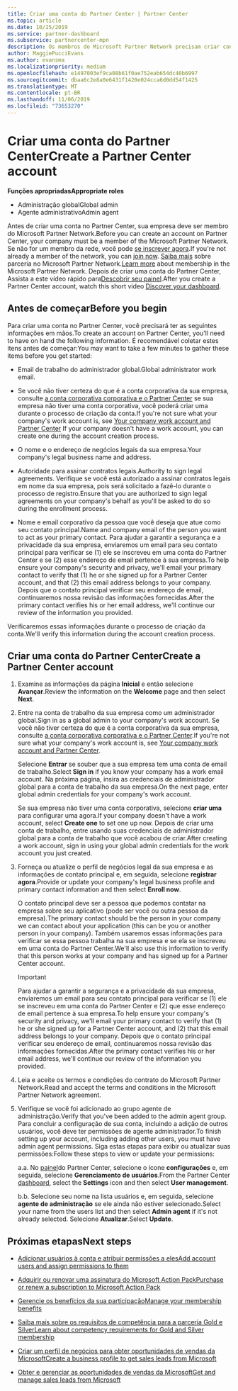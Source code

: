 ```yaml
---
title: Criar uma conta do Partner Center | Partner Center
ms.topic: article
ms.date: 10/25/2019
ms.service: partner-dashboard
ms.subservice: partnercenter-mpn
description: Os membros do Microsoft Partner Network precisam criar contas do Partner Center para gerenciar seus benefícios e competências de rede e criar um perfil de negócios.
author: MaggiePucciEvans
ms.author: evansma
ms.localizationpriority: medium
ms.openlocfilehash: e1497003ef9ca08b61f0ae752eab654dc40b6997
ms.sourcegitcommit: dbaa6c2e8a0e6431f1420e024cca6d0dd54f1425
ms.translationtype: MT
ms.contentlocale: pt-BR
ms.lasthandoff: 11/06/2019
ms.locfileid: "73653270"
---
```

# <a name="create-a-partner-center-account"></a><span data-ttu-id="f6b18-103">Criar uma conta do Partner Center</span><span class="sxs-lookup"><span data-stu-id="f6b18-103">Create a Partner Center account</span></span>

<span data-ttu-id="f6b18-104">**Funções apropriadas**</span><span class="sxs-lookup"><span data-stu-id="f6b18-104">**Appropriate roles**</span></span>

- <span data-ttu-id="f6b18-105">Administração global</span><span class="sxs-lookup"><span data-stu-id="f6b18-105">Global admin</span></span>
- <span data-ttu-id="f6b18-106">Agente administrativo</span><span class="sxs-lookup"><span data-stu-id="f6b18-106">Admin agent</span></span>

<span data-ttu-id="f6b18-107">Antes de criar uma conta no Partner Center, sua empresa deve ser membro do Microsoft Partner Network.</span><span class="sxs-lookup"><span data-stu-id="f6b18-107">Before you can create an account on Partner Center, your company must be a member of the Microsoft Partner Network.</span></span> <span data-ttu-id="f6b18-108">Se não for um membro da rede, você pode [se inscrever agora](https://partners.microsoft.com/PartnerProgram/simplifiedenrollment.aspx).</span><span class="sxs-lookup"><span data-stu-id="f6b18-108">If you're not already a member of the network, you can [join now](https://partners.microsoft.com/PartnerProgram/simplifiedenrollment.aspx).</span></span>  <span data-ttu-id="f6b18-109">[Saiba mais](https://partner.microsoft.com/membership) sobre parceria no Microsoft Partner Network.</span><span class="sxs-lookup"><span data-stu-id="f6b18-109">[Learn more](https://partner.microsoft.com/membership) about membership in the Microsoft Partner Network.</span></span> <span data-ttu-id="f6b18-110">Depois de criar uma conta do Partner Center, Assista a este vídeo rápido para[Descobrir seu painel](https://vimeo.com/290338211).</span><span class="sxs-lookup"><span data-stu-id="f6b18-110">After you create a Partner Center account, watch this short video [Discover your dashboard](https://vimeo.com/290338211).</span></span>

## <a name="before-you-begin"></a><span data-ttu-id="f6b18-111">Antes de começar</span><span class="sxs-lookup"><span data-stu-id="f6b18-111">Before you begin</span></span>

<span data-ttu-id="f6b18-112">Para criar uma conta no Partner Center, você precisará ter as seguintes informações em mãos.</span><span class="sxs-lookup"><span data-stu-id="f6b18-112">To create an account on Partner Center, you'll need to have on hand the following information.</span></span> <span data-ttu-id="f6b18-113">É recomendável coletar estes itens antes de começar:</span><span class="sxs-lookup"><span data-stu-id="f6b18-113">You may want to take a few minutes to gather these items before you get started:</span></span>

-   <span data-ttu-id="f6b18-114">Email de trabalho do administrador global.</span><span class="sxs-lookup"><span data-stu-id="f6b18-114">Global administrator work email.</span></span>

-   <span data-ttu-id="f6b18-115">Se você não tiver certeza do que é a conta corporativa da sua empresa, consulte [a conta corporativa corporativa e o Partner Center](azure-active-directory-tenants-and-partner-center.md) se sua empresa não tiver uma conta corporativa, você poderá criar uma durante o processo de criação da conta.</span><span class="sxs-lookup"><span data-stu-id="f6b18-115">If you're not sure what your company's work account is, see [Your company work account and Partner Center](azure-active-directory-tenants-and-partner-center.md) If your company doesn't have a work account, you can create one during the account creation process.</span></span> 

-   <span data-ttu-id="f6b18-116">O nome e o endereço de negócios legais da sua empresa.</span><span class="sxs-lookup"><span data-stu-id="f6b18-116">Your company's legal business name and address.</span></span>  

-   <span data-ttu-id="f6b18-117">Autoridade para assinar contratos legais.</span><span class="sxs-lookup"><span data-stu-id="f6b18-117">Authority to sign legal agreements.</span></span> <span data-ttu-id="f6b18-118">Verifique se você está autorizado a assinar contratos legais em nome da sua empresa, pois será solicitado a fazê-lo durante o processo de registro.</span><span class="sxs-lookup"><span data-stu-id="f6b18-118">Ensure that you are authorized to sign legal agreements on your company's behalf as you'll be asked to do so during the enrollment process.</span></span>

-   <span data-ttu-id="f6b18-119">Nome e email corporativo da pessoa que você deseja que atue como seu contato principal.</span><span class="sxs-lookup"><span data-stu-id="f6b18-119">Name and company email of the person you want to act as your primary contact.</span></span> <span data-ttu-id="f6b18-120">Para ajudar a garantir a segurança e a privacidade da sua empresa, enviaremos um email para seu contato principal para verificar se (1) ele se inscreveu em uma conta do Partner Center e se (2) esse endereço de email pertence à sua empresa.</span><span class="sxs-lookup"><span data-stu-id="f6b18-120">To help ensure your company's security and privacy, we'll email your primary contact to verify that (1) he or she signed up for a Partner Center account, and that (2) this email address belongs to your company.</span></span> <span data-ttu-id="f6b18-121">Depois que o contato principal verificar seu endereço de email, continuaremos nossa revisão das informações fornecidas.</span><span class="sxs-lookup"><span data-stu-id="f6b18-121">After the primary contact verifies his or her email address, we'll continue our review of the information you provided.</span></span>

<span data-ttu-id="f6b18-122">Verificaremos essas informações durante o processo de criação da conta.</span><span class="sxs-lookup"><span data-stu-id="f6b18-122">We'll verify this information during the account creation process.</span></span> 
 
## <a name="create-a-partner-center-account"></a><span data-ttu-id="f6b18-123">Criar uma conta do Partner Center</span><span class="sxs-lookup"><span data-stu-id="f6b18-123">Create a Partner Center account</span></span>

1.  <span data-ttu-id="f6b18-124">Examine as informações da página **Inicial** e então selecione **Avançar**.</span><span class="sxs-lookup"><span data-stu-id="f6b18-124">Review the information on the **Welcome** page and then select **Next**.</span></span>

2.  <span data-ttu-id="f6b18-125">Entre na conta de trabalho da sua empresa como um administrador global.</span><span class="sxs-lookup"><span data-stu-id="f6b18-125">Sign in as a global admin to your company's work account.</span></span> <span data-ttu-id="f6b18-126">Se você não tiver certeza do que é a conta corporativa da sua empresa, consulte [a conta corporativa corporativa e o Partner Center](azure-active-directory-tenants-and-partner-center.md).</span><span class="sxs-lookup"><span data-stu-id="f6b18-126">If you're not sure what your company's work account   is, see [Your company work account and Partner Center](azure-active-directory-tenants-and-partner-center.md).</span></span>

    <span data-ttu-id="f6b18-127">Selecione **Entrar** se souber que a sua empresa tem uma conta de email de trabalho.</span><span class="sxs-lookup"><span data-stu-id="f6b18-127">Select **Sign in** if you know your company has a work email account.</span></span> <span data-ttu-id="f6b18-128">Na próxima página, insira as credenciais de administrador global para a conta de trabalho da sua empresa.</span><span class="sxs-lookup"><span data-stu-id="f6b18-128">On the next page, enter global admin credentials for your company's work account.</span></span> 

    <span data-ttu-id="f6b18-129">Se sua empresa não tiver uma conta corporativa, selecione **criar uma** para configurar uma agora.</span><span class="sxs-lookup"><span data-stu-id="f6b18-129">If your company doesn't have a work account, select **Create one** to set one up now.</span></span> <span data-ttu-id="f6b18-130">Depois de criar uma conta de trabalho, entre usando suas credenciais de administrador global para a conta de trabalho que você acabou de criar.</span><span class="sxs-lookup"><span data-stu-id="f6b18-130">After creating a work account, sign in using your global admin credentials for the work account you just created.</span></span>

3.  <span data-ttu-id="f6b18-131">Forneça ou atualize o perfil de negócios legal da sua empresa e as informações de contato principal e, em seguida, selecione **registrar agora**.</span><span class="sxs-lookup"><span data-stu-id="f6b18-131">Provide or update your company's legal business profile and primary contact information and then select **Enroll now**.</span></span> 

    <span data-ttu-id="f6b18-132">O contato principal deve ser a pessoa que podemos contatar na empresa sobre seu aplicativo (pode ser você ou outra pessoa da empresa).</span><span class="sxs-lookup"><span data-stu-id="f6b18-132">The primary contact should be the person in your company we can contact about your application (this can be you or another person in your company).</span></span> <span data-ttu-id="f6b18-133">Também usaremos essas informações para verificar se essa pessoa trabalha na sua empresa e se ela se inscreveu em uma conta do Partner Center.</span><span class="sxs-lookup"><span data-stu-id="f6b18-133">We'll also use this information to verify that this person works at your company and has signed up for a Partner Center account.</span></span>

    > [!IMPORTANT]  
    > <span data-ttu-id="f6b18-134">Para ajudar a garantir a segurança e a privacidade da sua empresa, enviaremos um email para seu contato principal para verificar se (1) ele se inscreveu em uma conta do Partner Center e (2) que esse endereço de email pertence à sua empresa.</span><span class="sxs-lookup"><span data-stu-id="f6b18-134">To help ensure your company's security and privacy, we'll email your primary contact to verify that (1) he or she signed up for a Partner Center account, and (2) that this email address belongs to your company.</span></span> <span data-ttu-id="f6b18-135">Depois que o contato principal verificar seu endereço de email, continuaremos nossa revisão das informações fornecidas.</span><span class="sxs-lookup"><span data-stu-id="f6b18-135">After the primary contact verifies his or her email address, we'll continue our review of the information you provided.</span></span>

4.  <span data-ttu-id="f6b18-136">Leia e aceite os termos e condições do contrato do Microsoft Partner Network.</span><span class="sxs-lookup"><span data-stu-id="f6b18-136">Read and accept the terms and conditions in the Microsoft Partner Network agreement.</span></span> 

5.  <span data-ttu-id="f6b18-137">Verifique se você foi adicionado ao grupo agente de administração.</span><span class="sxs-lookup"><span data-stu-id="f6b18-137">Verify that you've been added to the admin agent group.</span></span> <span data-ttu-id="f6b18-138">Para concluir a configuração de sua conta, incluindo a adição de outros usuários, você deve ter permissões de agente administrador.</span><span class="sxs-lookup"><span data-stu-id="f6b18-138">To finish setting up your account, including adding other users, you must have admin agent permissions.</span></span> <span data-ttu-id="f6b18-139">Siga estas etapas para exibir ou atualizar suas permissões:</span><span class="sxs-lookup"><span data-stu-id="f6b18-139">Follow these steps to view or update your permissions:</span></span>

    <span data-ttu-id="f6b18-140">a.</span><span class="sxs-lookup"><span data-stu-id="f6b18-140">a.</span></span> <span data-ttu-id="f6b18-141">No [painel](https://partner.microsoft.com/dashboard/home**)do Partner Center, selecione o ícone **configurações** e, em seguida, selecione **Gerenciamento de usuários**.</span><span class="sxs-lookup"><span data-stu-id="f6b18-141">From the Partner Center [dashboard](https://partner.microsoft.com/dashboard/home**), select the **Settings** icon and then select **User management**.</span></span>  

    <span data-ttu-id="f6b18-142">b.</span><span class="sxs-lookup"><span data-stu-id="f6b18-142">b.</span></span> <span data-ttu-id="f6b18-143">Selecione seu nome na lista usuários e, em seguida, selecione **agente de administração** se ele ainda não estiver selecionado.</span><span class="sxs-lookup"><span data-stu-id="f6b18-143">Select your name from the users list and then select **Admin agent** if it's not already selected.</span></span> <span data-ttu-id="f6b18-144">Selecione **Atualizar**.</span><span class="sxs-lookup"><span data-stu-id="f6b18-144">Select **Update**.</span></span>  

## <a name="next-steps"></a><span data-ttu-id="f6b18-145">Próximas etapas</span><span class="sxs-lookup"><span data-stu-id="f6b18-145">Next steps</span></span>

-   [<span data-ttu-id="f6b18-146">Adicionar usuários à conta e atribuir permissões a eles</span><span class="sxs-lookup"><span data-stu-id="f6b18-146">Add account users and assign permissions to them</span></span>](create-user-accounts-and-set-permissions.md)

-   [<span data-ttu-id="f6b18-147">Adquirir ou renovar uma assinatura do Microsoft Action Pack</span><span class="sxs-lookup"><span data-stu-id="f6b18-147">Purchase or renew a subscription to Microsoft Action Pack</span></span>](mpn-get-action-pack.md)

-   [<span data-ttu-id="f6b18-148">Gerencie os benefícios da sua participação</span><span class="sxs-lookup"><span data-stu-id="f6b18-148">Manage your membership benefits</span></span>](manage-your-partner-network-benefits.md)

-   [<span data-ttu-id="f6b18-149">Saiba mais sobre os requisitos de competência para a parceria Gold e Silver</span><span class="sxs-lookup"><span data-stu-id="f6b18-149">Learn about competency requirements for Gold and Silver membership</span></span>](https://partner.microsoft.com/membership/competencies)

-   [<span data-ttu-id="f6b18-150">Criar um perfil de negócios para obter oportunidades de vendas da Microsoft</span><span class="sxs-lookup"><span data-stu-id="f6b18-150">Create a business profile to get sales leads from Microsoft</span></span>](create-a-marketing-profile.md)

-   [<span data-ttu-id="f6b18-151">Obter e gerenciar as oportunidades de vendas da Microsoft</span><span class="sxs-lookup"><span data-stu-id="f6b18-151">Get and manage sales leads from Microsoft</span></span>](responding-to-referrals.md)